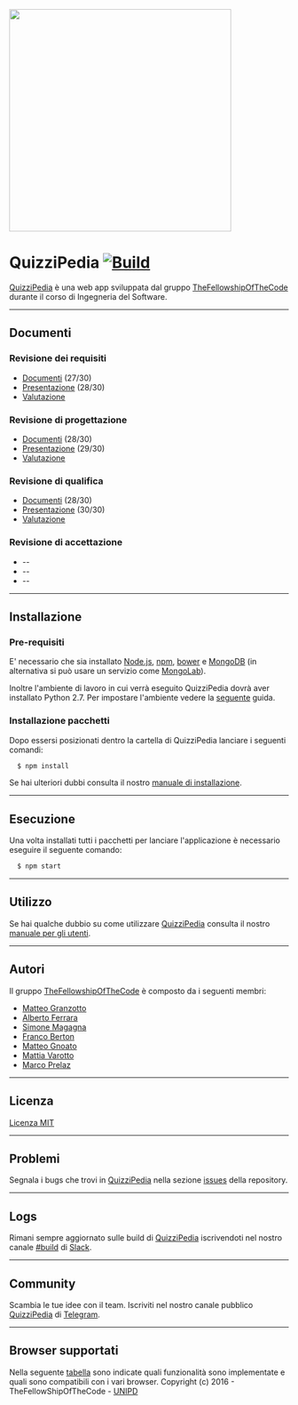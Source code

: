 <img src="http://thefellowshipofthecode.github.io/IMG/QP.jpg" data-canonical-src="http://thefellowshipofthecode.github.io/"  width="400"/>

# QuizziPedia [![Build](https://travis-ci.org/TheFellowshipOfTheCode/QuizziPedia.svg?branch=master)](https://travis-ci.org/TheFellowshipOfTheCode/QuizziPedia)

[QuizziPedia](https://quizzipedia.herokuapp.com) è una web app sviluppata dal gruppo [TheFellowshipOfTheCode](http://thefellowshipofthecode.github.io/) durante il corso di Ingegneria del Software.

- - -

## Documenti

### Revisione dei requisiti
  + [Documenti](https://goo.gl/cr0sWM) (27/30)
  + [Presentazione](https://goo.gl/wgn8BP) (28/30)
  + [Valutazione](http://www.math.unipd.it/~tullio/IS-1/2015/Progetto/RR/TheFellowshipOfTheCode.pdf)

### Revisione di progettazione
  + [Documenti](https://goo.gl/s2fpVe) (28/30)
  + [Presentazione](https://goo.gl/he4oWb) (29/30)
  + [Valutazione](http://www.math.unipd.it/~tullio/IS-1/2015/Progetto/RP/TheFellowshipOfTheCode.pdf)

### Revisione di qualifica
  + [Documenti](https://goo.gl/qS27Sq) (28/30)
  + [Presentazione](https://goo.gl/NfOtah) (30/30)
  + [Valutazione](http://www.math.unipd.it/~tullio/IS-1/2015/Progetto/RQ/TheFellowshipOfTheCode.pdf)

### Revisione di accettazione
  + --
  + --
  + --

- - -
## Installazione

### Pre-requisiti

E' necessario che sia installato [Node.js](https://nodejs.org/en/), [npm](https://www.npmjs.com/), [bower](http://bower.io/) e [MongoDB](https://www.mongodb.org/) (in alternativa si può usare un servizio come [MongoLab](https://mlab.com)).

Inoltre l'ambiente di lavoro in cui verrà  eseguito QuizziPedia dovrà  aver installato Python 2.7.
Per impostare l'ambiente vedere la [seguente](https://github.com/nodejs/node-gyp#installation) guida.

### Installazione pacchetti
Dopo essersi posizionati dentro la cartella di QuizziPedia lanciare i seguenti comandi:
```bash
  $ npm install
```

Se hai ulteriori dubbi consulta il nostro [manuale di installazione](https://goo.gl/r1YlTx).

- - -

## Esecuzione
Una volta installati tutti i pacchetti per lanciare l'applicazione è necessario eseguire il seguente comando:
```bash
  $ npm start
```

- - -

## Utilizzo
Se hai qualche dubbio su come utilizzare [QuizziPedia](https://quizzipedia.herokuapp.com) consulta il nostro [manuale per gli utenti](https://goo.gl/uwRlYC).

- - -

## Autori
Il gruppo [TheFellowshipOfTheCode](http://thefellowshipofthecode.github.io/) è composto da i seguenti membri:
* [Matteo Granzotto](http://www.matteogranzotto.com/)
* [Alberto Ferrara]()
* [Simone Magagna]()
* [Franco Berton]()
* [Matteo Gnoato]()
* [Mattia Varotto]()
* [Marco Prelaz]()

- - -

## Licenza

[Licenza MIT](https://github.com/TheFellowshipOfTheCode/QuizziPedia/blob/master/license)

- - -

## Problemi
Segnala i bugs che trovi in [QuizziPedia](https://quizzipedia.herokuapp.com) nella sezione [issues](https://github.com/TheFellowshipOfTheCode/QuizziPedia/issues) della repository.
- - -

## Logs
Rimani sempre aggiornato sulle build di [QuizziPedia](https://quizzipedia.herokuapp.com) iscrivendoti nel nostro canale [#build](https://fellowshipofthecode.slack.com/messages/build/) di [Slack](https://slack.com/).

- - -

## Community
Scambia le tue idee con il team. Iscriviti nel nostro canale pubblico [QuizziPedia](https://telegram.me/quizzipedia) di [Telegram](https://telegram.org/).
- - -

## Browser supportati
Nella seguente [tabella](https://goo.gl/1Lw8jw) sono indicate quali funzionalità sono implementate e quali sono compatibili con i vari browser.
Copyright (c) 2016 - TheFellowShipOfTheCode - [UNIPD](http://informatica.math.unipd.it/)
